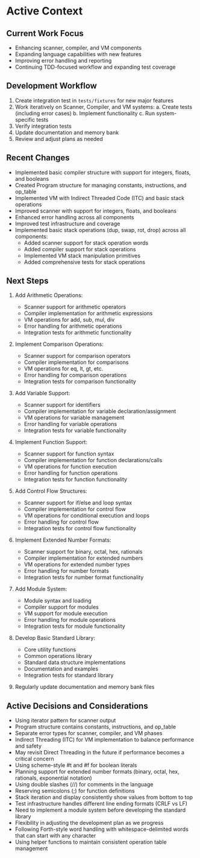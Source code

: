 # Active Context

## Current Work Focus
- Enhancing scanner, compiler, and VM components
- Expanding language capabilities with new features
- Improving error handling and reporting
- Continuing TDD-focused workflow and expanding test coverage

## Development Workflow
1. Create integration test in `tests/fixtures` for new major features
2. Work iteratively on Scanner, Compiler, and VM systems:
   a. Create tests (including error cases)
   b. Implement functionality
   c. Run system-specific tests
3. Verify integration tests
4. Update documentation and memory bank
5. Review and adjust plans as needed

## Recent Changes
- Implemented basic compiler structure with support for integers, floats, and booleans
- Created Program structure for managing constants, instructions, and op_table
- Implemented VM with Indirect Threaded Code (ITC) and basic stack operations
- Improved scanner with support for integers, floats, and booleans
- Enhanced error handling across all components
- Improved test infrastructure and coverage
- Implemented basic stack operations (dup, swap, rot, drop) across all components:
  - Added scanner support for stack operation words
  - Added compiler support for stack operations
  - Implemented VM stack manipulation primitives
  - Added comprehensive tests for stack operations

## Next Steps
1. Add Arithmetic Operations:
   - Scanner support for arithmetic operators
   - Compiler implementation for arithmetic expressions
   - VM operations for add, sub, mul, div
   - Error handling for arithmetic operations
   - Integration tests for arithmetic functionality

3. Implement Comparison Operations:
   - Scanner support for comparison operators
   - Compiler implementation for comparisons
   - VM operations for eq, lt, gt, etc.
   - Error handling for comparison operations
   - Integration tests for comparison functionality

4. Add Variable Support:
   - Scanner support for identifiers
   - Compiler implementation for variable declaration/assignment
   - VM operations for variable management
   - Error handling for variable operations
   - Integration tests for variable functionality

5. Implement Function Support:
   - Scanner support for function syntax
   - Compiler implementation for function declarations/calls
   - VM operations for function execution
   - Error handling for function operations
   - Integration tests for function functionality

6. Add Control Flow Structures:
   - Scanner support for if/else and loop syntax
   - Compiler implementation for control flow
   - VM operations for conditional execution and loops
   - Error handling for control flow
   - Integration tests for control flow functionality

7. Implement Extended Number Formats:
   - Scanner support for binary, octal, hex, rationals
   - Compiler implementation for extended numbers
   - VM operations for extended number types
   - Error handling for number formats
   - Integration tests for number format functionality

8. Add Module System:
   - Module syntax and loading
   - Compiler support for modules
   - VM support for module execution
   - Error handling for module operations
   - Integration tests for module functionality

9. Develop Basic Standard Library:
   - Core utility functions
   - Common operations library
   - Standard data structure implementations
   - Documentation and examples
   - Integration tests for standard library

10. Regularly update documentation and memory bank files

## Active Decisions and Considerations
- Using iterator pattern for scanner output
- Program structure contains constants, instructions, and op_table
- Separate error types for scanner, compiler, and VM phases
- Indirect Threading (ITC) for VM implementation to balance performance and safety
- May revisit Direct Threading in the future if performance becomes a critical concern
- Using scheme-style #t and #f for boolean literals
- Planning support for extended number formats (binary, octal, hex, rationals, exponential notation)
- Using double slashes (//) for comments in the language
- Reserving semicolons (;) for function definitions
- Stack iteration and display consistently show values from bottom to top
- Test infrastructure handles different line ending formats (CRLF vs LF)
- Need to implement a module system before developing the standard library
- Flexibility in adjusting the development plan as we progress
- Following Forth-style word handling with whitespace-delimited words that can start with any character
- Using helper functions to maintain consistent operation table management
